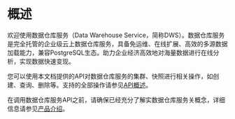 # 概述<a name="dws_02_0033"></a>

欢迎使用数据仓库服务（Data Warehouse Service，简称DWS）。数据仓库服务是完全托管的企业级云上数据仓库服务，具备免运维、在线扩展、高效的多源数据加载能力，兼容PostgreSQL生态。助力企业经济高效地对海量数据进行在线分析，实现数据快速变现。

您可以使用本文档提供的API对数据仓库服务的集群、快照进行相关操作，如创建、查询、删除等。支持的全部操作请参见[API概述](API概述.md)。

在调用数据仓库服务API之前，请确保已经充分了解实数据仓库服务关概念，详细信息请参见[产品介绍](https://support.huaweicloud.com/productdesc-dws/zh-cn_topic_0049566048.html)。

